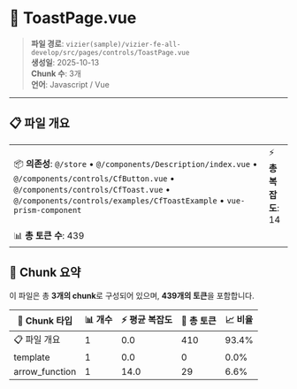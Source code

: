 # 📄 ToastPage.vue

> **파일 경로**: `vizier(sample)/vizier-fe-all-develop/src/pages/controls/ToastPage.vue`  
> **생성일**: 2025-10-13  
> **Chunk 수**: 3개  
> **언어**: Javascript / Vue
---


## 📋 파일 개요

| | |
|--|--|
| 📦 **의존성**: `@/store` • `@/components/Description/index.vue` • `@/components/controls/CfButton.vue` • `@/components/controls/CfToast.vue` • `@/components/controls/examples/CfToastExample` • `vue-prism-component` | ⚡ **총 복잡도**: 14 |
| 📊 **총 토큰 수**: 439 |  |






## 🧩 Chunk 요약

이 파일은 총 **3개의 chunk**로 구성되어 있으며, **439개의 토큰**을 포함합니다.

| 🧩 Chunk 타입 | 📊 개수 | ⚡ 평균 복잡도 | 📝 총 토큰 | 📈 비율 |
|---------------|--------|-------------|----------|--------|
| 📋 파일 개요 | 1 | 0.0 | 410 | 93.4% |
| template | 1 | 0.0 | 0 | 0.0% |
| arrow_function | 1 | 14.0 | 29 | 6.6% |

